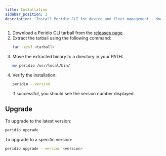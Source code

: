 ```yaml
---
title: Installation
sidebar_position: 2
description: 'Install Peridio CLI for device and fleet management - download, extract, and verify installation with upgrade instructions.'
---
```


1. Download a Peridio CLI tarball from the [releases page](https://github.com/peridio/peridio-cli/releases).
2. Extract the tarball using the following command:
   ```bash
   tar -xzvf <tarball>
   ```
3. Move the extracted binary to a directory in your PATH:
   ```bash
   mv peridio /usr/local/bin/
   ```
4. Verify the installation:
   ```bash
   peridio --version
   ```
   If successful, you should see the version number displayed.

## Upgrade

To upgrade to the latest version:

```bash
peridio upgrade
```

To upgrade to a specific version:

```bash
peridio upgrade --version <version>
```
